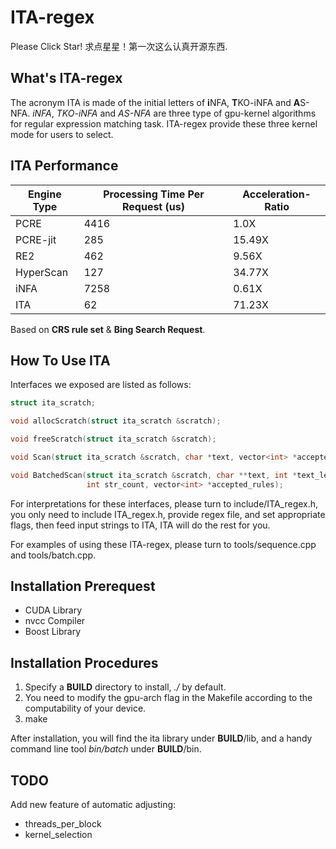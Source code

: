 # ITA-regex

Please Click Star! 求点星星！第一次这么认真开源东西.

## What's ITA-regex

The acronym ITA is made of the initial letters of **i**NFA, **T**KO-iNFA and **A**S-NFA.
*iNFA*, *TKO-iNFA* and *AS-NFA* are three type of gpu-kernel algorithms for regular expression matching task.
ITA-regex provide these three kernel mode for users to select.

## ITA Performance

| Engine Type |  Processing Time Per Request (us) | Acceleration-Ratio |
| -- | -- | -- |
| PCRE | 4416 | 1.0X |
| PCRE-jit | 285 | 15.49X |
| RE2 | 462 | 9.56X |
| HyperScan | 127 | 34.77X |
| iNFA | 7258 | 0.61X |
| ITA | 62 | 71.23X |

Based on **CRS rule set** & **Bing Search Request**.

## How To Use ITA

Interfaces we exposed are listed as follows:

```c++
struct ita_scratch;

void allocScratch(struct ita_scratch &scratch);

void freeScratch(struct ita_scratch &scratch);

void Scan(struct ita_scratch &scratch, char *text, vector<int> *accepted_rules);

void BatchedScan(struct ita_scratch &scratch, char **text, int *text_len,
                 int str_count, vector<int> *accepted_rules);
```

For interpretations for these interfaces, please turn to include/ITA_regex.h, you only need to include ITA_regex.h,
provide regex file, and set appropriate flags, then feed input strings to ITA, ITA will do the rest for you.

For examples of using these ITA-regex, please turn to tools/sequence.cpp and tools/batch.cpp.

## Installation Prerequest

- CUDA Library
- nvcc Compiler
- Boost Library

## Installation Procedures

1. Specify a **BUILD** directory to install, *./* by default.
2. You need to modify the gpu-arch flag in the Makefile according to the computability of your device.
3. make

After installation, you will find the ita library under **BUILD**/lib, and a handy command line tool *bin/batch* under **BUILD**/bin.

## TODO

Add new feature of automatic adjusting:
  - threads_per_block
  - kernel_selection

